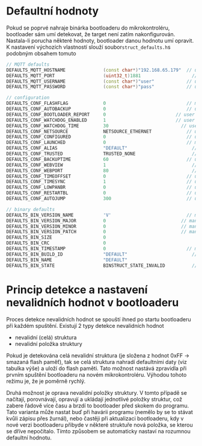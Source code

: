 # Defaultní hodnoty

Pokud se poprvé nahraje binárka bootloaderu do mikrokontroléru, bootloader sám umí detekovat, že target není zatím nakonfigurován. Nastala-li porucha některé hodnoty, bootloader danou hodnotu umí opravit. K nastavení výchozích vlastností slouží soubor`struct_defaults.h`s podobným obsahem tomuto

```cpp
// MQTT defaults
DEFAULTS_MQTT_HOSTNAME				(const char*)"192.168.65.179"  // user configurable
DEFAULTS_MQTT_PORT					(uint32_t)1881                   // user configurable
DEFAULTS_MQTT_USERNAME				(const char*)"user"            // user configurable
DEFAULTS_MQTT_PASSWORD				(const char*)"pass"            // user configurable

// configuration
DEFAULTS_CONF_FLASHFLAG				0                              // managed by byzance
DEFAULTS_CONF_AUTOBACKUP			0                              // user configurable
DEFAULTS_CONF_BOOTLOADER_REPORT		0                          // user configurable 
DEFAULTS_CONF_WATCHDOG_ENABLED		1                          // user configurable
DEFAULTS_CONF_WATCHDOG_TIME			30                           // user configurable
DEFAULTS_CONF_NETSOURCE				NETSOURCE_ETHERNET             // user configurable
DEFAULTS_CONF_CONFIGURED			0                              // user configurable
DEFAULTS_CONF_LAUNCHED				0                              // managed by byzance
DEFAULTS_CONF_ALIAS					"DEFAULT"                        // user configurable
DEFAULTS_CONF_TRUSTED				TRUSTED_NONE                     // managed by byzance
DEFAULTS_CONF_BACKUPTIME			60                             // user configurable
DEFAULTS_CONF_WEBVIEW				1                                // user configurable
DEFAULTS_CONF_WEBPORT				80                               // user configurable
DEFAULTS_CONF_TIMEOFFSET			0                              // user configurable
DEFAULTS_CONF_TIMESYNC				1                              // user configurable
DEFAULTS_CONF_LOWPANBR				0                              // user configurable
DEFAULTS_CONF_RESTARTBL				0                              // user configurable
DEFAULTS_CONF_AUTOJUMP				300                            // user configurable

// binary defaults
DEFAULTS_BIN_VERSION_NAME			'V'                            // managed by byzance
DEFAULTS_BIN_VERSION_MAJOR			0                            // managed by byzance
DEFAULTS_BIN_VERSION_MINOR			0                            // managed by byzance
DEFAULTS_BIN_VERSION_PATCH			0                            // managed by byzance
DEFAULTS_BIN_SIZE					0                                  // managed by byzance
DEFAULTS_BIN_CRC					0                                  // managed by byzance
DEFAULTS_BIN_TIMESTAMP				0                              // managed by byzance
DEFAULTS_BIN_BUILD_ID				"DEFAULT"                        // managed by byzance
DEFAULTS_BIN_NAME					"DEFAULT"                          // managed by byzance
DEFAULTS_BIN_STATE					BINSTRUCT_STATE_INVALID          // managed by byzance
```

# Princip detekce a nastavení nevalidních hodnot v bootloaderu

Proces detekce nevalidních hodnot se spouští ihned po startu bootloaderu při každém spuštění. Existují 2 typy detekce nevalidních hodnot

* nevalidní \(celá\) struktura
* nevalidní položka struktury

Pokud je detekována celá nevalidní struktura \(je složena z hodnot 0xFF → smazaná flash paměť\), tak se celá struktura nahradí defaultními daty \(viz tabulka výše\) a uloží do flash paměti. Tato možnost nastává zpravidla při prvním spuštění bootloaderu na novém mikrokontroléru. Výhodou tohoto režimu je, že je poměrně rychlý.

Druhá možnost je oprava nevalidní položky struktury. V tomto případě se načítají, porovnávají, opravují a ukládají jednotlivé položky struktur, což zabere řádově více času a brzdí to bootloader před skokem do programu. Tato varianta může nastat buď při havárii programu \(nemělo by se to stávat kvůli zápisu přes žurnál\), nebo častěji při aktualizaci bootloaderu, kdy v nové verzi bootloaderu přibyde v některé struktuře nová položka, se kterou se dříve nepočítalo. Tímto způsobem se automaticky nastaví na rozumnou defaultní hodnotu.

